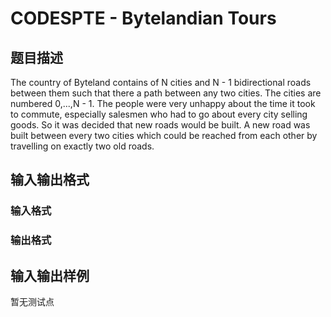 # CODESPTE - Bytelandian Tours

## 题目描述

The country of Byteland contains of N cities and N - 1 bidirectional roads between them such that there a path between any two cities. The cities are numbered 0,...,N - 1. The people were very unhappy about the time it took to commute, especially salesmen who had to go about every city selling goods. So it was decided that new roads would be built. A new road was built between every two cities which could be reached from each other by travelling on exactly two old roads.

## 输入输出格式

### 输入格式

### 输出格式

## 输入输出样例

暂无测试点

